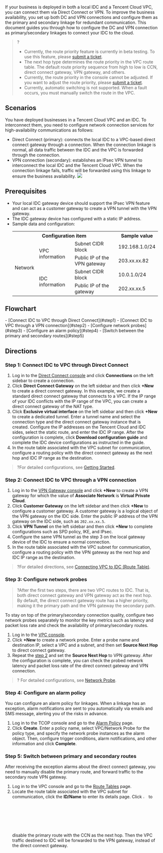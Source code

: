 If your business is deployed in both a local IDC and a Tencent Cloud VPC, you can connect them via Direct Connect or VPN. To improve the business availability, you set up both DC and VPN connections and configure them as the primary and secondary linkage for redundant communication. This document guides you through how to configure the DC and VPN connection as primary/secondary linkages to connect your IDC to the cloud.
>?
>- Currently, the route priority feature is currently in beta testing. To use this feature, please [submit a ticket](https://console.cloud.tencent.com/workorder/category).
>- The next hop type determines the route priority in the VPC route table. The default route priority sequence from high to low is CCN, direct connect gateway, VPN gateway, and others.
>- Currently, the route priority in the console cannot be adjusted. If you want to adjust the route priority, please [submit a ticket](https://console.cloud.tencent.com/workorder/category).
>- Currently, automatic switching is not supported. When a fault occurs, you must manually switch the route in the VPC.
>



## Scenarios
You have deployed businesses in a Tencent Cloud VPC and an IDC. To interconnect them, you need to configure network connection services for high-availability communications as follows:
+ Direct Connect (primary): connects the local IDC to a VPC-based direct connect gateway through a connection. When the connection linkage is normal, all data traffic between the IDC and the VPC is forwarded through the connection.
+ VPN connection (secondary): establishes an IPsec VPN tunnel to interconnect the local IDC and the Tencent Cloud VPC. When the connection linkage fails, traffic will be forwarded using this linkage to ensure the business availability.
![](https://staticintl.cloudcachetci.com/yehe/backend-news/uHmX679_%E4%BC%81%E4%B8%9A%E5%BE%AE%E4%BF%A1%E6%88%AA%E5%9B%BE_20230301164402.png)

## Prerequisites
+ Your local IDC gateway device should support the IPsec VPN feature and can act as a customer gateway to create a VPN tunnel with the VPN gateway.
+ The IDC gateway device has configured with a static IP address.
+ Sample data and configuration:
  <table>
  <th colspan="3">Configuration item</th>
   <th>Sample value</th>
  <tr>
  <td rowspan="4">Network</td>
  <td rowspan="2">VPC information</td>
  <td>Subnet CIDR block</td>
  <td>192.168.1.0/24 </td>
  </tr>
  <tr>
  <td>Public IP of the VPN gateway</td>
  <td>203.xx.xx.82</td>
  </tr>
  <tr>
  <td rowspan="2">IDC information</td>
  <td>Subnet CIDR block</td>
  <td>10.0.1.0/24</td>
  </tr>
	<tr>
	<td>Public IP of the gateway</td>
	<td>202.xx.xx.5</td>
	</tr>
	</table>
	

## Flowchart
<dx-steps>
- [Connect IDC to VPC through Direct Connect](#step1)
- [Connect IDC to VPC through a VPN connection](#step2)
- [Configure network probes](#step3)
- [Configure an alarm policy](#step4)
- [Switch between the primary and secondary routes](#step5)
  </dx-steps>

## Directions

### [](id:step1)Step 1: Connect IDC to VPC through Direct Connect
1. Log in to the [Direct Connect console](https://console.cloud.tencent.com/dc/dc) and click **Connections** on the left sidebar to create a connection.
2. Click **Direct Connect Gateway** on the left sidebar and then click **+New** to create a direct connect gateway. In this example, we create a standard direct connect gateway that connects to a VPC. If the IP range of your IDC conflicts with the IP range of the VPC, you can create a direct connect gateway of the NAT type.
3. Click **Exclusive virtual interface** on the left sidebar and then click **+New** to create a dedicated tunnel. Enter a tunnel name and select the connection type and the direct connect gateway instance that is created. Configure the IP addresses on the Tencent Cloud and IDC sides, select the static route, and enter the IDC IP range. After the configuration is complete, click **Download configuration guide** and complete the IDC device configurations as instructed in the guide.
4. In the route table associated with the VPC subnet for communication, configure a routing policy with the direct connect gateway as the next hop and IDC IP range as the destination.
>?For detailed configurations, see [Getting Started](https://intl.cloud.tencent.com/document/product/216/7557).
>


###  [](id:step2)Step 2: Connect IDC to VPC through a VPN connection
1. Log in to the [VPN Gateway console](https://console.cloud.tencent.com/vpc/vpnGw?rid=1) and click **+New** to create a VPN gateway for which the value of **Associate Network** is **Virtual Private Cloud**.
2. Click **Customer Gateway** on the left sidebar and then click **+New** to configure a customer gateway. A customer gateway is a logical object of the VPN gateway on the IDC side. Enter the public IP address of the VPN gateway on the IDC side, such as `202.xx.xx.5`.
3. Click **VPN Tunnel** on the left sidebar and then click **+New** to complete configurations such as SPD policy, IKE, and IPsec.
4. Configure the same VPN tunnel as the step 3 on the local gateway device of the IDC to ensure a normal connection.
5. In the route table associated with the VPC subnet for communication, configure a routing policy with the VPN gateway as the next hop and IDC IP range as the destination.
>?For detailed directions, see [Connecting VPC to IDC (Route Table)](https://www.tencentcloud.com/document/product/1037/39675).
>

###  [](id:step3)Step 3: Configure network probes
>?After the first two steps, there are two VPC routes to IDC. That is, both direct connect gateway and VPN gateway act as the next hop. By default, the direct connect gateway route has a higher priority, making it the primary path and the VPN gateway the secondary path.

To stay on top of the primary/secondary connection quality, configure two network probes separately to monitor the key metrics such as latency and packet loss rate and check the availability of primary/secondary routes.
1. Log in to the [VPC console](https://console.cloud.tencent.com/vpc/detection?rid=1).
2. Click **+New** to create a network probe. Enter a probe name and destination IP, select a VPC and a subnet, and then set **Source Next Hop** to direct connect gateway.
3. Repeat the [step 2](#step2) and set the **Source Next Hop** to VPN gateway. After the configuration is complete, you can check the probed network latency and packet loss rate of the direct connect gateway and VPN connection.
>? For detailed configurations, see [Network Probe](https://intl.cloud.tencent.com/document/product/215/35522).
>

### [](id:step4)Step 4: Configure an alarm policy
You can configure an alarm policy for linkages. When a linkage has an exception, alarm notifications are sent to you automatically via emails and SMS message, alerting you of the risks in advance.
1. Log in to the TCOP console and go to the [Alarm Policy](https://console.cloud.tencent.com/monitor/alarm2/policy) page.
2. Click **Create**. Enter a policy name, select VPC/Network Probe for the policy type, and specify the network probe instances as the alarm object. Then, configure trigger conditions, alarm notifications, and other information and click **Complete**.

### [](id:step5)Step 5: Switch between primary and secondary routes
After receiving the exception alarms about the direct connect gateway, you need to manually disable the primary route, and forward traffic to the secondary route VPN gateway.
1. Log in to the VPC console and go to the [Route Tables](https://console.cloud.tencent.com/vpc/route?rid=1) page.
2. Locate the route table associated with the VPC subnet for communication, click the **ID/Name** to enter its details page. Click <img src="https://main.qcloudimg.com/raw/af79ad3ab5488ea94ead43a8fba3486f.png" width="3%" /> to disable the primary route with the CCN as the next hop. Then the VPC traffic destined to IDC will be forwarded to the VPN gateway, instead of the direct connect gateway.
